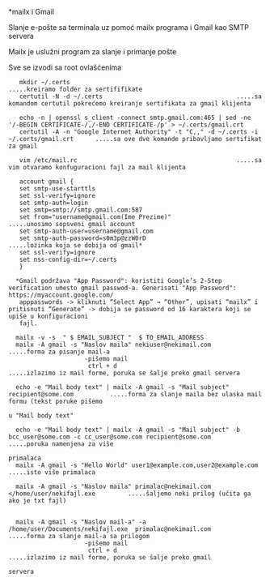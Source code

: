  *mailx i Gmail
  
   Slanje e-pošte sa terminala uz pomoć mailx programa i Gmail kao SMTP servera
   
   Mailx je uslužni program za slanje i primanje pošte
   
   Sve se izvodi sa root ovlašćenima

       mkdir ~/.certs                                              .....kreiramo folder za sertififikate
       certutil -N -d ~/.certs                                     .....sa komandom certutil pokrećemo kreiranje sertifikata za gmail klijenta 
       
       echo -n | openssl s_client -connect smtp.gmail.com:465 | sed -ne '/-BEGIN CERTIFICATE-/,/-END CERTIFICATE-/p' > ~/.certs/gmail.crt
       certutil -A -n "Google Internet Authority" -t "C,," -d ~/.certs -i ~/.certs/gmail.crt      .....sa ove dve komande pribavljamo sertifikat za gmail
       
       vim /etc/mail.rc                                            .....sa vim otvaramo konfuguracioni fajl za mail klijenta
  
       account gmail {
       set smtp-use-starttls
       set ssl-verify=ignore
       set smtp-auth=login
       set smtp=smtp://smtp.gmail.com:587
       set from="username@gmail.com(Ime Prezime)"                       .....unosimo sopsveni gmail account
       set smtp-auth-user=username@gmail.com
       set smtp-auth-password=s0m3p@zzW0rD                              .....lozinka koja se dobija od gmail* 
       set ssl-verify=ignore
       set nss-config-dir=~/.certs
       }

      *Gmail podržava "App Password": koristiti Google’s 2-Step verification umesto gmail passwod-a. Generisati "App Password": https://myaccount.google.com/
       apppasswords -> kliknuti “Select App” → “Other”, upisati “mailx” i pritisnuti “Generate” -> dobija se password od 16 karaktera koji se upiše u konfiguracioni 
       fajl.
       
      mailx -v -s  " $ EMAIL_SUBJECT "  $ TO_EMAIL_ADDRESS         
      mailx -A gmail -s "Naslov maila" nekiuser@nekimail.com       .....forma za pisanje mail-a                                           
                         -pišemo mail
                          ctrl + d                                      .....izlazimo iz mail forme, poruka se šalje preko gmail servera
      
      echo -e "Mail body text" | mailx -A gmail -s "Mail subject" recipient@some.com          .....forma za slanje maila bez ulaska mail formu (tekst poruke pišemo
                                                                                                   u "Mail body text"
                                                                                                  
      echo -e "Mail body text" | mailx -A gmail -s "Mail subject" -b bcc_user@some.com -c cc_user@some.com recipient@some.com    .....poruka namenjena za više   
                                                                                                                                      primalaca
      mailx -A gmail -s "Hello World" user1@example.com,user2@example.com                                                        .....isto više primalaca

      mailx -A gmail -s "Naslov maila" primalac@nekimail.com </home/user/nekifajl.exe         .....šaljemo neki prilog (učita ga ako je txt fajl)
     
     
      mailx -A gmail -s "Naslov mail-a" -a /home/user/Documents/nekifajl.exe  primalac@nekimail.com     .....forma za slanje mail-a sa prilogom   
                         -pišemo mail
                          ctrl + d                                                                      .....izlazimo iz mail forme, poruka se šalje preko gmail 
                                                                                                             servera
     